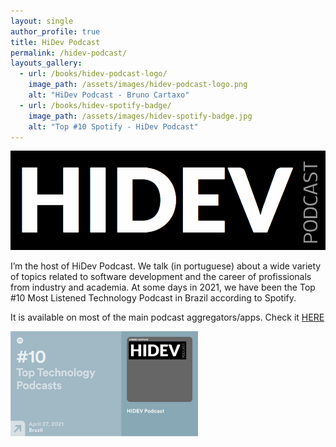 ```yaml
---
layout: single
author_profile: true
title: HiDev Podcast
permalink: /hidev-podcast/
layouts_gallery:
  - url: /books/hidev-podcast-logo/
    image_path: /assets/images/hidev-podcast-logo.png
    alt: "HiDev Podcast - Bruno Cartaxo"
  - url: /books/hidev-spotify-badge/
    image_path: /assets/images/hidev-spotify-badge.jpg
    alt: "Top #10 Spotify - HiDev Podcast"
---
```


![](/assets/images/hidev-podcast-logo.png)

I’m the host of HiDev Podcast. We talk (in portuguese) about a wide variety of topics related to software development and the career of profissionals from industry and academia. At some days in 2021, we have been the Top #10 Most Listened Technology Podcast in Brazil according to Spotify.

It is available on most of the main podcast aggregators/apps. Check it [HERE](https://anchor.fm/hidevpodcast)

<img src="/assets/images/hidev-spotify-badge.jpg" alt="drawing" width="300"/>
